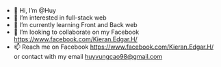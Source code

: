 - 👋 Hi, I’m @Huy
- 👀 I’m interested in full-stack web 
- 🌱 I’m currently learning Front and Back web
- 💞️ I’m looking to collaborate on my Facebook https://www.facebook.com/Kieran.Edgar.H/
- 📫 Reach me on Facebook https://www.facebook.com/Kieran.Edgar.H/ or contact with my email huyvungcao98@gmail.com


